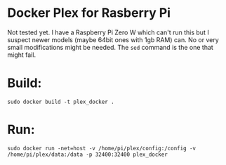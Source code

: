 # Docker Plex for Rasberry Pi

Not tested yet. I have a Raspberry Pi Zero W which can't run this but I suspect newer models (maybe 64bit ones with 1gb RAM) can. No or very small modifications might be needed. The `sed` command is the one that might fail.

# Build:

```
sudo docker build -t plex_docker .
```

# Run: 

```
sudo docker run -net=host -v /home/pi/plex/config:/config -v /home/pi/plex/data:/data -p 32400:32400 plex_docker
```
